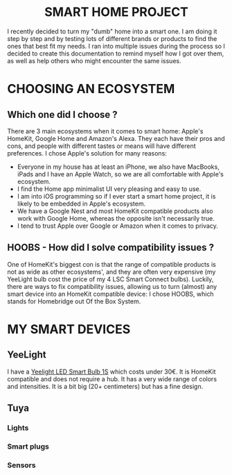 <h1 align="center">SMART HOME PROJECT</h1>

I recently decided to turn my "dumb" home into a smart one. I am doing it step by step and by testing lots of different brands or products to find the ones that best fit my needs.
I ran into multiple issues during the process so I decided to create this documentation to remind myself how I got over them, as well as help others who might encounter the same issues.

# CHOOSING AN ECOSYSTEM

## Which one did I choose ?

There are 3 main ecosystems when it comes to smart home: Apple's HomeKit, Google Home and Amazon's Alexa. They each have their pros and cons, and people with different tastes or means will have different preferences. I chose Apple's solution for many reasons:
  - Everyone in my house has at least an iPhone, we also have MacBooks, iPads and I have an Apple Watch, so we are all comfortable with Apple's ecosystem.
  - I find the Home app minimalist UI very pleasing and easy to use.
  - I am into iOS programming so if I ever start a smart home project, it is likely to be embedded in Apple's ecosystem.
  - We have a Google Nest and most HomeKit compatible products also work with Google Home, whereas the opposite isn't necessarily true.
  - I tend to trust Apple over Google or Amazon when it comes to privacy.

## HOOBS - How did I solve compatibility issues ?

One of HomeKit's biggest con is that the range of compatible products is not as wide as other ecosystems', and they are often very expensive (my YeeLight bulb cost the price of my 4 LSC Smart Connect bulbs).
Luckily, there are ways to fix compatibility issues, allowing us to turn (almost) any smart device into an HomeKit compatible device: I chose HOOBS, which stands for Homebridge out Of the Box System.


# MY SMART DEVICES

## YeeLight

I have a [Yeelight LED Smart Bulb 1S](https://www.amazon.fr/Yeelight-millions-couleurs-Compatible-Assistant/dp/B0832XR68B/ref=sxts_sxwds-bia-wc-p13n1_0?__mk_fr_FR=%C3%85M%C3%85%C5%BD%C3%95%C3%91&crid=QYEUKXY2080L&cv_ct_cx=yeelight&dchild=1&keywords=yeelight&pd_rd_i=B0832XR68B&pd_rd_r=53e9570d-768b-4929-b9b9-e4069e0aca4a&pd_rd_w=SuX9Y&pd_rd_wg=QMvu7&pf_rd_p=98f58b7e-b9e8-4e4c-bba9-709ba4f88207&pf_rd_r=6H4SR8K9E0TCFPJR0F8V&psc=1&qid=1601589754&sprefix=yeelight%2Caps%2C580&sr=1-1-ac3a866f-801f-44fe-9e94-bb9a271cf6b8) which costs under 30€. It is HomeKit compatible and does not require a hub. It has a very wide range of colors and intensities. It is a bit big (20+ centimeters) but has a fine design. 

## Tuya

### Lights

### Smart plugs

### Sensors


